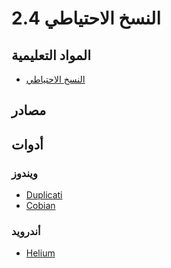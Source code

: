# 2.4 النسخ الاحتياطي

## المواد التعليمية

- [النسخ الاحتياطي](../files/2-4-backups.pdf)

## مصادر

## أدوات

### ويندوز

- [Duplicati](https://www.duplicati.com/)
- [Cobian](https://www.cobiansoft.com/)

### أندرويد

- [Helium](https://play.google.com/store/apps/details?id=com.koushikdutta.backup&hl=en)
